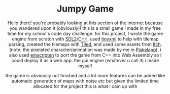 <div align="center">
<h1>Jumpy Game</h1>


Hello there! you're probably looking at this section of the internet because you wandered upon it (obviously)! this is a small game i made in my free time for my school's code day challenge. for this project, I wrote the game engine from scratch with [SDL2](https://www.libsdl.org/)/[C++](https://cplusplus.com/), used [tinyxml](https://github.com/vmayoral/tinyxml) to help with tilemap parsing, created the tilemaps with [Tiled](https://www.mapeditor.org/), and used some assets from [Itch](https://itch.io/). (note: the pixelated character/animation was made by me in [Piskelapp](https://www.piskelapp.com/)). i also used [emscripten](https://emscripten.org/) to port the game from C++ into Web Assembly so i could deploy it as a web app. the gui engine (whatever u call it) i made myself  

the game is obviously not finished and a lot more features can be added like automatic generation of maps with noise etc but given the limited time allocated for the project this is what i cam up with


</div>
